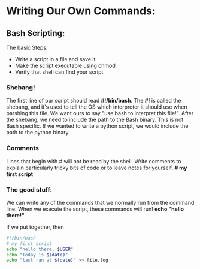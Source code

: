 # Writing Our Own Commands:
## Bash Scripting:
The basic Steps:
- Write a script in a file and save it
- Make the script executable using chmod
- Verify that shell can find your script

### Shebang!
The first line of our script should read **#!/bin/bash**. The **#!** is called the shebang, and it's used to tell the OS which interpreter it should use when parshing this file. We want ours to say "use bash to interpret this file!". After the shebang, we need to include the path to the Bash binary. This is not Bash specific. If we wanted to write a python script, we would include the path to the python binary.

### Comments
Lines that begin with # will not be read by the shell. Write comments to explain particularly tricky bits of code or to leave notes for yourself.
**# my first script**

### The good stuff:
We can write any of the commands that we normally run from the command line. When we execute the script, these commands will run! **echo "hello there!"**

If we put together, then

```bash
#!/bin/bash
# my first script
echo "hello there, $USER"
echo "Today is $(date)"
echo "last ran at $(date)" >> file.log
```
